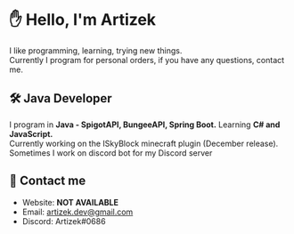 # ✋ Hello, I'm Artizek

I like programming, learning, trying new things.<br>
Currently I program for personal orders, if you have any questions, contact me.

## 🛠 Java Developer

I program in **Java - SpigotAPI, BungeeAPI, Spring Boot.** Learning **C# and JavaScript.**<br>
Currently working on the ISkyBlock minecraft plugin (December release).<br>
Sometimes I work on discord bot for my Discord server

## 📩 Contact me

- Website: **NOT AVAILABLE**
- Email: artizek.dev@gmail.com
- Discord: Artizek#0686

